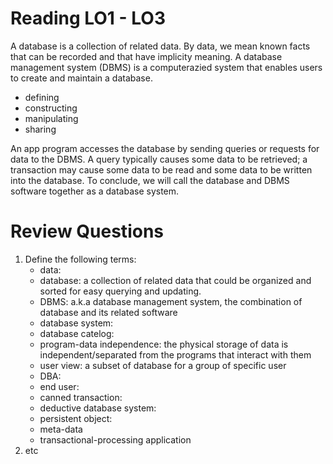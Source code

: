 # Reading LO1 - LO3
A database is a collection of related data. By data, we mean known facts that can be recorded and that have implicity meaning.
A database management system (DBMS) is a computerazied system that enables users to create and maintain a database.
* defining
* constructing
* manipulating
* sharing

An app program accesses the database by sending queries or requests for data to the DBMS. A query typically causes some data to be retrieved; a transaction may cause some data to be read and some data to be written into the database.
To conclude, we will call the database and DBMS software together as a database system.

# Review Questions
1. Define the following terms:
   * data:
   * database: a collection of related data that could be organized and sorted for easy querying and updating.
   * DBMS: a.k.a database management system, the combination of database and its related software
   * database system:
   * database catelog:
   * program-data independence: the physical storage of data is independent/separated from the programs that interact with them
   * user view: a subset of database for a group of specific user
   * DBA:
   * end user:
   * canned transaction:
   * deductive database system:
   * persistent object:
   * meta-data
   * transactional-processing application
3. etc
